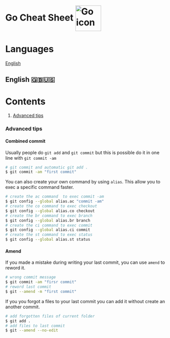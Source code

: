 # Go Cheat Sheet <img align="center" width="80" height="80" src="https://go.dev/blog/go-brand/Go-Logo/SVG/Go-Logo_Aqua.svg" alt="Go icon">

# Languages
[English](#english-)

## English 🇬🇧🇺🇸

# Contents
1. [Advanced tips](#advanced-tips)

### Advanced tips

#### Combined commit

Usually people do `git add` and `git commit` but this is possible do it in one line with `git commit -am`

```bash
# git commit and automatic git add .
$ git commit -am "first commit"
```

You can also create your own command by using `alias`.
This allow you to exec a specific command faster. 
```bash
# create the ac command  to exec commit -am 
$ git config --global alias.ac "commit -am"
# create the co command to exec checkout
$ git config --global alias.co checkout
# create the br command to exec branch
$ git config --global alias.br branch
# create the ci command to exec commit
$ git config --global alias.ci commit
# create the st command to exec status
$ git config --global alias.st status
```

#### Amend
If you made a mistake during writing your last commit, you can use `amend` to reword it.
```bash
# wrong commit message
$ git commit -am "firsr commit"
# reword last commit
$ git --amend -m "first commit"
```

If you you forgot a files to your last commit you can add it without create an another commit.
```bash
# add forgotten files of current folder
$ git add .
# add files to last commit
$ git --amend --no-edit
```
